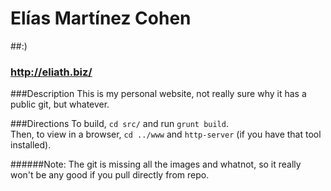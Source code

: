Elías Martínez Cohen
==================
##:)
### http://eliath.biz/

###Description
This is my personal website, not really sure why it has a public git, but whatever.

###Directions
To build, `cd src/` and run `grunt build`.  
Then, to view in a browser, `cd ../www` and `http-server` (if you have that tool installed).

######Note:
The git is missing all the images and whatnot, so it really won't be any good if you pull directly from repo.
